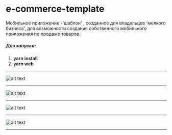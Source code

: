 # e-commerce-template
Мобильное приложение -'шаблон' , созданное для владельцев 'мелкого бизнеса',   для возможности создания собственного мобильного приложения по продаже товаров.
#####      Для запуска:
1. __yarn install__
2. __yarn web__
___
![alt text](img/img4.jpg)
___
![alt text](img/img2.jpg)
___
![alt text](img/img3.jpg)
___
![alt text](img/img1.jpg)
___
